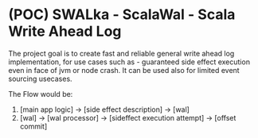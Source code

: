 # (POC) SWALka - ScalaWal - Scala Write Ahead Log

The project goal is to create fast and reliable general write ahead log implementation, for use cases such as - 
guaranteed side effect execution even in face of jvm or node crash. It can be used also for limited event sourcing usecases.

The Flow would be:
 1. [main app logic] -> [side effect description] -> [wal]
 2. [wal] -> [wal processor] -> [sideffect execution attempt] -> [offset commit]

